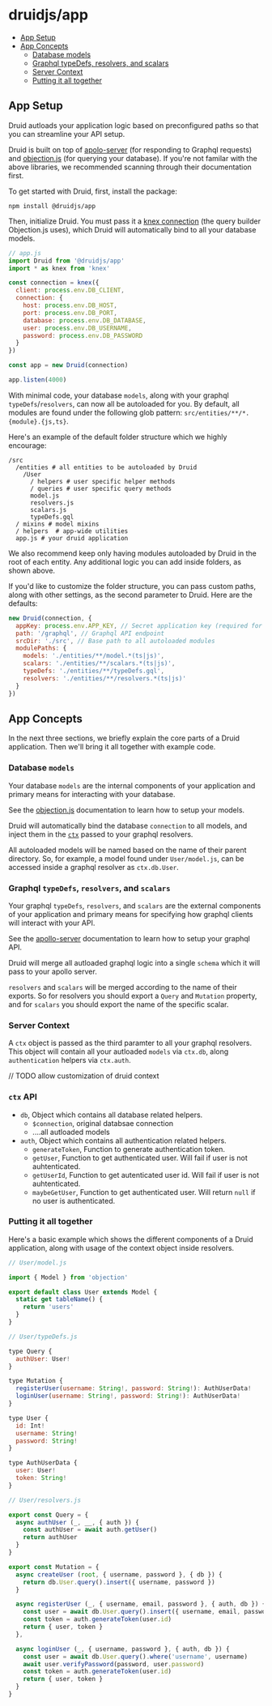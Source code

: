 # druidjs/app

- [App Setup](#app-setup)
- [App Concepts](#app-concepts)
  - [Database models](#database-models)
  - [Graphql typeDefs, resolvers, and scalars](#database-models)
  - [Server Context](#context)
  - [Putting it all together](#putting-it-all-together)

## App Setup

Druid autloads your application logic based on preconfigured paths so that you can streamline your API setup.

Druid is built on top of [apolo-server](https://github.com/apollographql/apollo-server) (for responding to Graphql requests) and [objection.js](https://github.com/Vincit/objection.js/) (for querying your database). If you're not familar with the above libraries, we recommended scanning through their documentation first.

To get started with Druid, first, install the package: 

```
npm install @druidjs/app
```

Then, initialize Druid. You must pass it a [knex connection](https://github.com/tgriesser/knex) (the query builder Objection.js uses), which Druid will automatically bind to all your database models.

```js
// app.js
import Druid from '@druidjs/app'
import * as knex from 'knex'

const connection = knex({
  client: process.env.DB_CLIENT,
  connection: {
    host: process.env.DB_HOST,
    port: process.env.DB_PORT,
    database: process.env.DB_DATABASE,
    user: process.env.DB_USERNAME,
    password: process.env.DB_PASSWORD
  }
})

const app = new Druid(connection)

app.listen(4000)
```

With minimal code, your database `models`, along with your graphql `typeDefs`/`resolvers`, can now all be autoloaded for you. By default, all modules are found under the following glob pattern: `src/entities/**/*.{module}.{js,ts}`.

Here's an example of the default folder structure which we highly encourage:

```
/src
  /entities # all entities to be autoloaded by Druid 
    /User
      / helpers # user specific helper methods
      / queries # user specific query methods
      model.js
      resolvers.js
      scalars.js
      typeDefs.gql
  / mixins # model mixins
  / helpers  # app-wide utilities
  app.js # your druid application
```

We also recommend keep only having modules autoloaded by Druid in the root of each entity. Any additional logic you can add inside folders, as shown above.

If you'd like to customize the folder structure, you can pass custom paths, along with other settings, as the second parameter to Druid. Here are the defaults:

```js
new Druid(connection, {
  appKey: process.env.APP_KEY, // Secret application key (required for authentation helpers)
  path: '/graphql', // Graphql API endpoint
  srcDir: './src', // Base path to all autoloaded modules
  modulePaths: {
    models: './entities/**/model.*(ts|js)',
    scalars: './entities/**/scalars.*(ts|js)',
    typeDefs: './entities/**/typeDefs.gql',
    resolvers: './entities/**/resolvers.*(ts|js)'
  }
})

```

## App Concepts 

In the next three sections, we briefly explain the core parts of a Druid application. Then we'll bring it all together with example code.

### Database `models`

Your database `models` are the internal components of your application and primary means for interacting with your database.

See the [objection.js](https://github.com/Vincit/objection.js/) documentation to learn how to setup your models. 

Druid will automatically bind the database `connection` to all models, and inject them in the [`ctx`](#server-context) passed to your graphql resolvers.

All autoloaded models will be named based on the name of their parent directory. So, for example, a model found under `User/model.js`, can be accessed inside a graphql resolver as `ctx.db.User`.

### Graphql `typeDefs`, `resolvers`, and `scalars`

Your graphql `typeDefs`, `resolvers`, and `scalars` are the external components of your application and primary means for specifying how graphql clients will interact with your API.

See the [apollo-server](https://github.com/apollographql/apollo-server) documentation to learn how to setup your graphql API.

Druid will merge all autloaded graphql logic into a single `schema` which it will pass to your apollo server.

`resolvers` and `scalars` will be merged according to the name of their exports. So for resolvers you should export a `Query` and `Mutation` property, and for `scalars` you should export the name of the specific scalar.

### Server Context

A `ctx` object is passed as the third paramter to all your graphql resolvers. This object will contain all your autloaded `models` via `ctx.db`, along `authentication` helpers via `ctx.auth`.

// TODO allow customization of druid context

### `ctx` API

* `db`, Object which contains all database related helpers.
  - `$connection`, original databsae connection
  - ....all autloaded models
* `auth`, Object which contains all authentication related helpers.
  - `generateToken`, Function to generate authentication token.
  - `getUser`, Function to get authenticated user. Will fail if user is not auhtenticated.
  - `getUserId`, Function to get autenticated user id. Will fail if user is not auhtenticated.
  - `maybeGetUser`, Function to get authenticated user. Will return `null` if no user is authenticated.


### Putting it all together

Here's a basic example which shows the different components of a Druid application, along with usage of the context object inside resolvers.

```js
// User/model.js

import { Model } from 'objection'

export default class User extends Model {
  static get tableName() {
    return 'users'
  }
}

// User/typeDefs.js

type Query {
  authUser: User!
}

type Mutation {
  registerUser(username: String!, password: String!): AuthUserData!
  loginUser(username: String!, password: String!): AuthUserData!
}

type User {
  id: Int! 
  username: String! 
  password: String!
}

type AuthUserData {
  user: User!
  token: String!
}

// User/resolvers.js

export const Query = {
  async authUser (_, __, { auth }) {
    const authUser = await auth.getUser()
    return authUser
  }
}

export const Mutation = {
  async createUser (root, { username, password }, { db }) {
    return db.User.query().insert({ username, password })
  }

  async registerUser (_, { username, email, password }, { auth, db }) {
    const user = await db.User.query().insert({ username, email, password })
    const token = auth.generateToken(user.id)
    return { user, token }
  },

  async loginUser (_, { username, password }, { auth, db }) {
    const user = await db.User.query().where('username', username)
    await user.verifyPassword(password, user.password)
    const token = auth.generateToken(user.id)
    return { user, token }
  }
}
```
